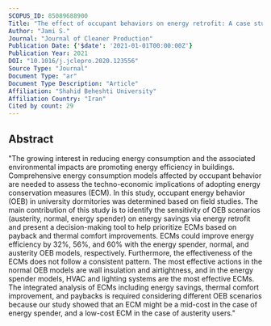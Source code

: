 ```yaml
---
SCOPUS_ID: 85089688900
Title: "The effect of occupant behaviors on energy retrofit: A case study of student dormitories in Tehran"
Author: "Jami S."
Journal: "Journal of Cleaner Production"
Publication Date: {'$date': '2021-01-01T00:00:00Z'}
Publication Year: 2021
DOI: "10.1016/j.jclepro.2020.123556"
Source Type: "Journal"
Document Type: "ar"
Document Type Description: "Article"
Affiliation: "Shahid Beheshti University"
Affiliation Country: "Iran"
Cited by count: 29
---
```


## Abstract
"The growing interest in reducing energy consumption and the associated environmental impacts are promoting energy efficiency in buildings. Comprehensive energy consumption models affected by occupant behavior are needed to assess the techno-economic implications of adopting energy conservation measures (ECM). In this study, occupant energy behavior (OEB) in university dormitories was determined based on field studies. The main contribution of this study is to identify the sensitivity of OEB scenarios (austerity, normal, energy spender) on energy savings via energy retrofit and present a decision-making tool to help prioritize ECMs based on payback and thermal comfort improvements. ECMs could improve energy efficiency by 32%, 56%, and 60% with the energy spender, normal, and austerity OEB models, respectively. Furthermore, the effectiveness of the ECMs does not follow a consistent pattern. The most effective actions in the normal OEB models are wall insulation and airtightness, and in the energy spender models, HVAC and lighting systems are the most effective ECMs. The integrated analysis of ECMs including energy savings, thermal comfort improvement, and paybacks is required considering different OEB scenarios because our study showed that an ECM might be a mid-cost in the case of energy spender, and a low-cost ECM in the case of austerity users."
